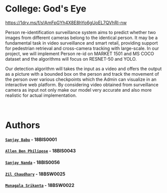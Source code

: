 # College: God's Eye

https://1drv.ms/f/s!AmFpGYh4X8E8hYo6gUoEL7QVhRl-nw

Person re-identification surveillance system aims to predict whether two images from different cameras belong to the identical person. It may be a fundamental task in video surveillance and smart retail, providing support for pedestrian retrieval and cross-camera tracking with large-scale. In our project, we will implement Person re-id on MARKET 1501 and MS COCO dataset and the algorithms will focus on RESNET-50 and YOLO.

Our detection algorithm will takes the input as a video and offers the output as a picture with a bounded box on the person and track the movement of the person over various checkpoints which the Admin can visualize in an interactive web platform. By considering video obtained from surveillance camera as input not only make our model very accurate and also more realistic for actual implementation.

<br />

# Authors

#### [``Sanjay Babu``](https://github.com/sanjaybabu2210) - 18BIS0001
#### [``Allen Ben Philipose``](https://abphilip.me/) - 18BIS0043
#### [``Sanjay Nanda``](https://github.com/sanjay-nanda) - 18BIS0056
#### [``Zil Chaudhary``](https://github.com/ZilChaudhary) - 18BSW0025
#### [``Munagala Srikanta``](https://github.com/lushee) - 18BSW0022